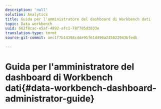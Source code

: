 ```yaml
---
description: 'null'
solution: Analytics
title: Guida per l'amministratore del dashboard di Workbench dati
topic: Data workbench
uuid: 662f8cac-e5af-4892-afc1-78f705d3033e
translation-type: tm+mt
source-git-commit: aec1f7b14198cdde91f61d490a235022943bfedb

---
```



# Guida per l&#39;amministratore del dashboard di Workbench dati{#data-workbench-dashboard-administrator-guide}

